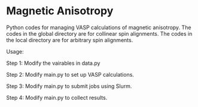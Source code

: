 # Magnetic Anisotropy

Python codes for managing VASP calculations of magnetic anisotropy. The codes in the global directory are for collinear spin alignments. The codes in the local directory are for arbitrary spin alignments.

Usage: 

Step 1: Modify the vairables in data.py

Step 2: Modify main.py to set up VASP calculations.

Step 3: Modify main.py to submit jobs using Slurm.

Step 4: Modify main.py to collect results.

